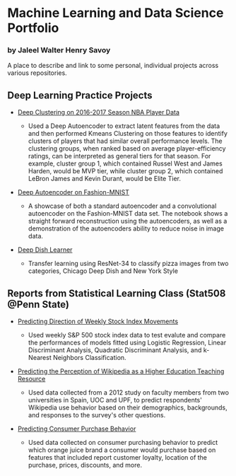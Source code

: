 # Machine Learning and Data Science Portfolio 
### by Jaleel Walter Henry Savoy
A place to describe and link to some personal, individual projects across various repositories. 

## Deep Learning Practice Projects
- [Deep Clustering on 2016-2017 Season NBA Player Data](https://github.com/JaleelSavoy/DeepLearningPracticeProjects/blob/master/DeepClusteringNBAPlayers20162017.ipynb)
  - Used a Deep Autoencoder to extract latent features from the data and then performed Kmeans Clustering on those features to identify clusters of players that had similar overall performance levels. The clustering groups, when ranked based on average player-efficiency ratings, can be interpreted as general tiers for that season. For example, cluster group 1, which contained Russel West and James Harden, would be MVP tier, while cluster group 2, which contained LeBron James and Kevin Durant, would be Elite Tier.
  
- [Deep Autoencoder on Fashion-MNIST](https://github.com/JaleelSavoy/DeepLearningPracticeProjects/blob/master/DeepAutoencoders_fMNIST.ipynb)
  - A showcase of both a standard autoencoder and a convolutional autoencoder on the Fashion-MNIST data set. The notebook shows a straight forward reconstruction using the autoencoders, as well as a demonstration of the autoencoders ability to reduce noise in image data.

- [Deep Dish Learner](https://github.com/JaleelSavoy/DeepLearningPracticeProjects/blob/master/DeepDishLearnerAnalysis.ipynb)
  - Transfer learning using ResNet-34 to classify pizza images from two categories, Chicago Deep Dish and New York Style


## Reports from Statistical Learning Class (Stat508 @Penn State)
- [Predicting Direction of Weekly Stock Index Movements](https://github.com/JaleelSavoy/DataReports/blob/master/PredictingStockIndexMovementDirection/Data%20Analysis%20Lesson%208.ipynb)
  - Used weekly S&P 500 stock index data to test evalute and compare the performances of models fitted using Logistic Regression, Linear Discriminant Analysis, Quadratic Discriminant Analysis, and k-Nearest Neighbors Classification. 

- [Predicting the Perception of Wikipedia as a Higher Education Teaching Resource](https://github.com/JaleelSavoy/DataReports/blob/master/WikipediaForHigherEducation/WikipediaForHigherEducationAnalysis.ipynb)
  - Used data collected from a 2012 study on faculty members from two universities in Spain, UOC and UPF, to predict respondents' Wikipedia use behavior based on their demographics, backgrounds, and responses to the survey's other questions.
  
- [Predicting Consumer Purchase Behavior](https://github.com/JaleelSavoy/DataReports/blob/master/PredictingOrangeJuicePurchases/DataAnalysisAssignment9.ipynb)
  - Used data collected on consumer purchasing behavior to predict which orange juice brand a consumer would purchase based on features that included report customer loyalty, location of the purchase, prices, discounts, and more.
